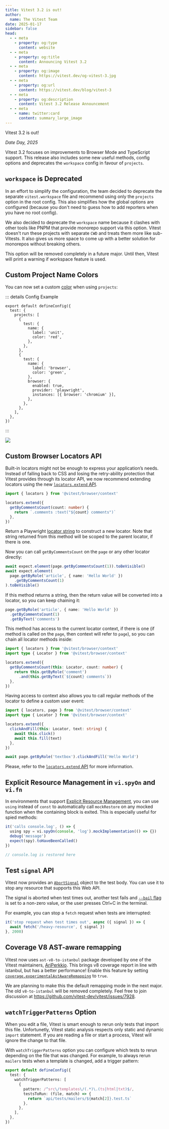 ```yaml
---
title: Vitest 3.2 is out!
author:
  name: The Vitest Team
date: 2025-01-17
sidebar: false
head:
  - - meta
    - property: og:type
      content: website
  - - meta
    - property: og:title
      content: Announcing Vitest 3.2
  - - meta
    - property: og:image
      content: https://vitest.dev/og-vitest-3.jpg
  - - meta
    - property: og:url
      content: https://vitest.dev/blog/vitest-3
  - - meta
    - property: og:description
      content: Vitest 3.2 Release Announcement
  - - meta
    - name: twitter:card
      content: summary_large_image
---
```


Vitest 3.2 is out!

_Date Day, 2025_

Vitest 3.2 focuses on improvements to Browser Mode and TypeScript support. This release also includes some new useful methods, config options and deprecates the `workspace` config in favour of `projects`.

## `workspace` is Deprecated

In an effort to simplify the configuration, the team decided to deprecate the separate `vitest.workspace` file and recommend using only the `projects` option in the root config. This also simplifies how the global options are configured (because you don't need to guess how to add reporters when you have no root config).

We also decided to deprecate the `workspace` name because it clashes with other tools like PNPM that provide monorepo support via this option. Vitest doesn't run these projects with separate `CWD` and treats them more like sub-Vitests. It also gives us more space to come up with a better solution for monorepos without breaking others.

This option will be removed completely in a future major. Until then, Vitest will print a warning if workspace feature is used.

## Custom Project Name Colors

You can now set a custom [color](/config/#name) when using `projects`:

::: details Config Example
```ts{6-9,14-17}
export default defineConfig({
  test: {
    projects: [
      {
        test: {
          name: {
            label: 'unit',
            color: 'red',
          },
        },
      },
      {
        test: {
          name: {
            label: 'browser',
            color: 'green',
          },
          browser: {
            enabled: true,
            provider: 'playwright',
            instances: [{ browser: 'chromium' }],
          },
        },
      },
    ],
  },
})
```
:::

<img src="/v3-2-custom-colors.png" />

## Custom Browser Locators API

Built-in locators might not be enough to express your application’s needs. Instead of falling back to CSS and losing the retry-ability protection that Vitest provides through its locator API, we now recommend extending locators using the new [`locators.extend` API](/guide/browser/locators/#custom-locators).

```ts
import { locators } from '@vitest/browser/context'

locators.extend({
  getByCommentsCount(count: number) {
    return `.comments :text("${count} comments")`
  },
})
```

Return a Playwright [locator string](https://playwright.dev/docs/other-locators) to construct a new locator. Note that string returned from this method will be scoped to the parent locator, if there is one.

Now you can call `getByCommentsCount` on the `page` or any other locator directly:

```ts
await expect.element(page.getByCommentsCount(1)).toBeVisible()
await expect.element(
  page.getByRole('article', { name: 'Hello World' })
    .getByCommentsCount(1)
).toBeVisible()
```

If this method returns a string, then the return value will be converted into a locator, so you can keep chaining it:

```ts
page.getByRole('article', { name: 'Hello World' })
  .getByCommentsCount(1)
  .getByText('comments')
```

This method has access to the current locator context, if there is one (if method is called on the `page`, then context will refer to `page`), so you can chain all locator methods inside:

```ts
import { locators } from '@vitest/browser/context'
import type { Locator } from '@vitest/browser/context'

locators.extend({
  getByCommentsCount(this: Locator, count: number) {
    return this.getByRole('comment')
      .and(this.getByText(`${count} comments`))
  },
})
```

Having access to context also allows you to call regular methods of the locator to define a custom user event:

```ts
import { locators, page } from '@vitest/browser/context'
import type { Locator } from '@vitest/browser/context'

locators.extend({
  clickAndFill(this: Locator, text: string) {
    await this.click()
    await this.fill(text)
  },
})

await page.getByRole('textbox').clickAndFill('Hello World')
```

Please, refer to the [`locators.extend` API](/guide/browser/locators/#custom-locators) for more information.

## Explicit Resource Management in `vi.spyOn` and `vi.fn`

In environments that support [Explicit Resource Management](https://github.com/tc39/proposal-explicit-resource-management), you can use `using` instead of `const` to automatically call `mockRestore` on any mocked function when the containing block is exited. This is especially useful for spied methods:

```ts
it('calls console.log', () => {
  using spy = vi.spyOn(console, 'log').mockImplementation(() => {})
  debug('message')
  expect(spy).toHaveBeenCalled()
})

// console.log is restored here
```

## Test `signal` API

Vitest now provides an [`AbortSignal`](https://developer.mozilla.org/en-US/docs/Web/API/AbortSignal) object to the test body. You can use it to stop any resource that supports this Web API.

The signal is aborted when test times out, another test fails and [`--bail` flag](/config/#bail) is set to a non-zero value, or the user presses Ctrl+C in the terminal.

For example, you can stop a `fetch` request when tests are interrupted:

```ts
it('stop request when test times out', async ({ signal }) => {
  await fetch('/heavy-resource', { signal })
}, 2000)
```

## Coverage V8 AST-aware remapping

Vitest now uses `ast-v8-to-istanbul` package developed by one of the Vitest maintainers, [AriPerkkio](https://github.com/AriPerkkio). This brings v8 coverage report in line with istanbul, but has a better performance! Enable this feature by setting [`coverage.experimentalAstAwareRemapping`](/config/#experimentalastawareremapping) to `true`.

We are planning to make this the default remapping mode in the next major. The old `v8-to-istanbul` will be removed completely. Feel free to join discussion at https://github.com/vitest-dev/vitest/issues/7928.

## `watchTriggerPatterns` Option

When you edit a file, Vitest is smart enough to rerun only tests that import this file. Unfortunetly, Vitest static analysis respects only static and dynamic `import` statement. If you are reading a file or start a process, Vitest will ignore the change to that file.

With `watchTriggerPatterns` option you can configure which tests to rerun depending on the file that was changed. For example, to always rerun `mailers` tests when a template is changed, add a trigger pattern:

```ts
export default defineConfig({
  test: {
    watchTriggerPatterns: [
      {
        pattern: /^src\/templates\/(.*)\.(ts|html|txt)$/,
        testsToRun: (file, match) => {
          return `api/tests/mailers/${match[2]}.test.ts`
        },
      },
    ],
  },
})
```
